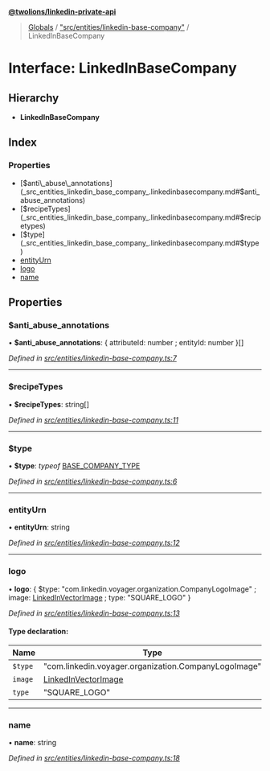 **[@twolions/linkedin-private-api](../README.md)**

> [Globals](../globals.md) / ["src/entities/linkedin-base-company"](../modules/_src_entities_linkedin_base_company_.md) / LinkedInBaseCompany

# Interface: LinkedInBaseCompany

## Hierarchy

* **LinkedInBaseCompany**

## Index

### Properties

* [$anti\_abuse\_annotations](_src_entities_linkedin_base_company_.linkedinbasecompany.md#$anti_abuse_annotations)
* [$recipeTypes](_src_entities_linkedin_base_company_.linkedinbasecompany.md#$recipetypes)
* [$type](_src_entities_linkedin_base_company_.linkedinbasecompany.md#$type)
* [entityUrn](_src_entities_linkedin_base_company_.linkedinbasecompany.md#entityurn)
* [logo](_src_entities_linkedin_base_company_.linkedinbasecompany.md#logo)
* [name](_src_entities_linkedin_base_company_.linkedinbasecompany.md#name)

## Properties

### $anti\_abuse\_annotations

•  **$anti\_abuse\_annotations**: { attributeId: number ; entityId: number  }[]

*Defined in [src/entities/linkedin-base-company.ts:7](https://github.com/twolionsco/linkedin-private-api/blob/6efeb13/src/entities/linkedin-base-company.ts#L7)*

___

### $recipeTypes

•  **$recipeTypes**: string[]

*Defined in [src/entities/linkedin-base-company.ts:11](https://github.com/twolionsco/linkedin-private-api/blob/6efeb13/src/entities/linkedin-base-company.ts#L11)*

___

### $type

•  **$type**: *typeof* [BASE\_COMPANY\_TYPE](../modules/_src_entities_linkedin_base_company_.md#base_company_type)

*Defined in [src/entities/linkedin-base-company.ts:6](https://github.com/twolionsco/linkedin-private-api/blob/6efeb13/src/entities/linkedin-base-company.ts#L6)*

___

### entityUrn

•  **entityUrn**: string

*Defined in [src/entities/linkedin-base-company.ts:12](https://github.com/twolionsco/linkedin-private-api/blob/6efeb13/src/entities/linkedin-base-company.ts#L12)*

___

### logo

•  **logo**: { $type: \"com.linkedin.voyager.organization.CompanyLogoImage\" ; image: [LinkedInVectorImage](_src_entities_linkedin_vector_image_entity_.linkedinvectorimage.md) ; type: \"SQUARE\_LOGO\"  }

*Defined in [src/entities/linkedin-base-company.ts:13](https://github.com/twolionsco/linkedin-private-api/blob/6efeb13/src/entities/linkedin-base-company.ts#L13)*

#### Type declaration:

Name | Type |
------ | ------ |
`$type` | \"com.linkedin.voyager.organization.CompanyLogoImage\" |
`image` | [LinkedInVectorImage](_src_entities_linkedin_vector_image_entity_.linkedinvectorimage.md) |
`type` | \"SQUARE\_LOGO\" |

___

### name

•  **name**: string

*Defined in [src/entities/linkedin-base-company.ts:18](https://github.com/twolionsco/linkedin-private-api/blob/6efeb13/src/entities/linkedin-base-company.ts#L18)*
